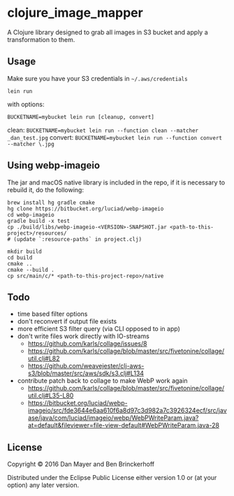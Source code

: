 # clojure_image_mapper

A Clojure library designed to grab all images in S3 bucket and apply a transformation to them.

## Usage

Make sure you have your S3 credentials in `~/.aws/credentials`

`lein run`

with options:

`BUCKETNAME=mybucket lein run [cleanup, convert]`

clean: `BUCKETNAME=mybucket lein run --function clean --matcher _dan_test.jpg`
convert: `BUCKETNAME=mybucket lein run --function convert --matcher \.jpg`

## Using webp-imageio

The jar and macOS native library is included in the repo, if it is necessary to rebuild it, do the following:

```
brew install hg gradle cmake
hg clone https://bitbucket.org/luciad/webp-imageio
cd webp-imageio
gradle build -x test
cp ./build/libs/webp-imageio-<VERSION>-SNAPSHOT.jar <path-to-this-project>/resources/
# (update `:resource-paths` in project.clj)

mkdir build
cd build
cmake ..
cmake --build .
cp src/main/c/* <path-to-this-project-repo>/native
```

## Todo

* time based filter options
* don't reconvert if output file exists
* more efficient S3 filter query (via CLI opposed to in app)
* don't write files work directly with IO-streams
  * https://github.com/karls/collage/issues/8
  * https://github.com/karls/collage/blob/master/src/fivetonine/collage/util.clj#L82
  * https://github.com/weavejester/clj-aws-s3/blob/master/src/aws/sdk/s3.clj#L134 
* contribute patch back to collage to make WebP work again
  * https://github.com/karls/collage/blob/master/src/fivetonine/collage/util.clj#L35-L80
  * https://bitbucket.org/luciad/webp-imageio/src/fde3644e6aa610f6a8d97c3d982a7c3926324ecf/src/javase/java/com/luciad/imageio/webp/WebPWriteParam.java?at=default&fileviewer=file-view-default#WebPWriteParam.java-28 

## License

Copyright © 2016 Dan Mayer and Ben Brinckerhoff

Distributed under the Eclipse Public License either version 1.0 or (at
your option) any later version.
